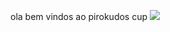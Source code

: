 ola bem vindos ao pirokudos cup
![](https://media1.tenor.com/m/FlvkJh7-mpsAAAAd/cole-palmer-cold-palmer.gif)
